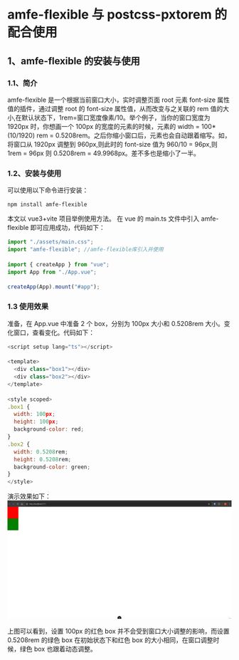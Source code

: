 # amfe-flexible 与 postcss-pxtorem 的配合使用

## 1、amfe-flexible 的安装与使用

### 1.1、简介

amfe-flexible 是一个根据当前窗口大小，实时调整页面 root 元素 font-size 属性值的插件，通过调整 root 的 font-size 属性值，从而改变与之关联的 rem 值的大小,在默认状态下，1rem=窗口宽度像素/10。举个例子，当你的窗口宽度为 1920px 时，你想画一个 100px 的宽度的元素的时候，元素的 width = 100\*(10/1920) rem = 0.5208rem。之后你缩小窗口后，元素也会自动跟着缩写。如，将窗口从 1920px 调整到 960px,则此时的 font-size 值为 960/10 = 96px,则 1rem = 96px 则 0.5208rem = 49.9968px。差不多也是缩小了一半。

### 1.2、安装与使用

可以使用以下命令进行安装：

```
npm install amfe-flexible
```

本文以 vue3+vite 项目举例使用方法。
在 vue 的 main.ts 文件中引入 amfe-flexible 即可应用成功，代码如下：

```javascript
import "./assets/main.css";
import "amfe-flexible"; //amfe-flexible库引入并使用

import { createApp } from "vue";
import App from "./App.vue";

createApp(App).mount("#app");
```

### 1.3 使用效果

准备，在 App.vue 中准备 2 个 box，分别为 100px 大小和 0.5208rem 大小。变化窗口，查看变化。代码如下：

```javascript
<script setup lang="ts"></script>

<template>
  <div class="box1"></div>
  <div class="box2"></div>
</template>

<style scoped>
.box1 {
  width: 100px;
  height: 100px;
  background-color: red;
}
.box2 {
  width: 0.5208rem;
  height: 0.5208rem;
  background-color: green;
}
</style>

```

演示效果如下：
![演示图片](https://github.com/MilletQ/Blogs/blob/637252c4e9f9ea189cc95f6628b108d6950de3d2/articles/001.amfe-flexible%E4%B8%8Epostcss-pxtorem%E7%9A%84%E9%85%8D%E5%90%88%E4%BD%BF%E7%94%A8/images/1.gif?raw=true "演示效果")

上图可以看到，设置 100px 的红色 box 并不会受到窗口大小调整的影响，而设置 0.5208rem 的绿色 box 在初始状态下和红色 box 的大小相同，在窗口调整时候，绿色 box 也跟着动态调整。
